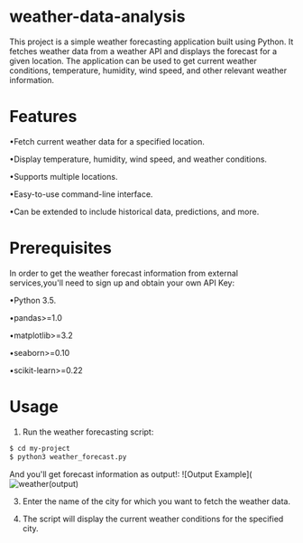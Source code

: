 # weather-data-analysis
This project is a simple weather forecasting application built using Python. It fetches weather data from a weather API and displays the forecast for a given location. The application can be used to get current weather conditions, temperature, humidity, wind speed, and other relevant weather information.

# Features
•Fetch current weather data for a specified location.

•Display temperature, humidity, wind speed, and weather conditions.

•Supports multiple locations.

•Easy-to-use command-line interface.

•Can be extended to include historical data, predictions, and more.

# Prerequisites
In order to get the weather forecast information from external services,you'll need to sign up and obtain your own API Key:

•Python 3.5.

•pandas>=1.0

•matplotlib>=3.2

•seaborn>=0.10

•scikit-learn>=0.22

# Usage
1. Run the weather forecasting script:
```sh
$ cd my-project
$ python3 weather_forecast.py
```
And you'll get forecast information as output!:
![Output Example](![weather(output)](https://github.com/KrishnaveniGarla/weather-data-analysis/assets/170930248/1d398876-8e65-48e8-8bb9-7a0e8399c9ea)

3. Enter the name of the city for which you want to fetch the weather data.

4. The script will display the current weather conditions for the specified city.


